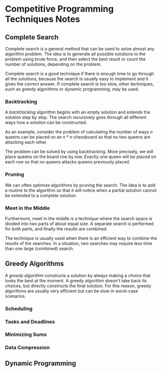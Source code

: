 # Competitive Programming Techniques Notes

## Complete Search

Complete search is a general method that can be used to solve almost any algorithm problem. The idea is to generate all possible solutions to the problem using brute force, and then select the best result or count the number of solutions, depending on the problem. 

Complete search is a good technique if there is enough time to go through all the solutions, because the search is usually easy to implement and it gives the correct answer. If complete search is too slow, other techniques, such as greedy algorithms or dynamic programming, may be used.

### Backtracking

A *backtracking* algorithm begins with an empty solution and extends the solution step by step. The search recursively goes through all different ways how a solution can be constructed. 

As an example, consider the problem of calculating the number of ways $n$ queens can be placed on an $n * n$ chessboard so that no two queens are attacking each other. 

The problem can be solved by using backtracking. More precisely, we will place queens on the board row by row. Exactly one queen will be placed on each row so that no queens attacks queens previously placed. 

### Pruning

We can often optimize algorithms by pruning the search. The idea is to add a routine to the algorithm so that it will notice when a partial solution cannot be extended to a complete solution. 

### Meet in the Middle

Furthermore, meet in the middle is a technique where the search space is divided into two parts of about equal size. A separate search is performed for both parts, and finally the results are combined. 

The technique is usually used when there is an efficient way to combine the results of the searches. In a situation, two searches may require less time than one large (combined) search. 

## Greedy Algorithms

A *greedy algorithm* constructs a solution by always making a choice that looks the best at the moment. A greedy algorithm doesn't take back its choices, but directly constructs the final solution. For this reason, greedy algorithms are usually very efficient but can be slow in worst-case scenarios. 

### Scheduling

### Tasks and Deadlines

### Minimizing Sums

### Data Compression

## Dynamic Programming